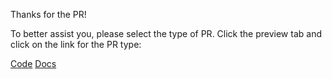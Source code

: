 Thanks for the PR!

To better assist you, please select the type of PR. Click the preview tab and click on the link for the PR type:

[Code](?template=code.md)
[Docs](?template=docs.md)